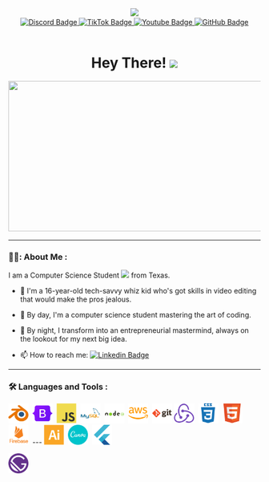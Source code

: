 <div id="header" align="center">
    <img src="https://media.giphy.com/media/M9gbBd9nbDrOTu1Mqx/giphy.gif" width="100" />
    <div id="badges">
        <a href="https://discord.gg/GWNaqpVKFY">
            <img src="https://img.shields.io/badge/Discord-7289DA?style=for-the-badge&logo=discord&logoColor=white"
                alt="Discord Badge" />
        </a>
        <a href="https://www.tiktok.com/@officialmrgamer">
            <img src="https://img.shields.io/badge/TikTok-000000?style=for-the-badge&logo=tiktok&logoColor=white"
                alt="TikTok Badge" />
        </a>
        <a href="https://youtube.com/channel/UCxsk_AXS9J46EOBiPwAoxig">
            <img src="https://img.shields.io/badge/YouTube-red?style=for-the-badge&logo=youtube&logoColor=white"
                alt="Youtube Badge" />
        </a>
        <a href="https://github.com/TheGamerCoder121">
            <img src="https://img.shields.io/badge/GitHub-100000?style=for-the-badge&logo=github&logoColor=white"
                alt="GitHub Badge" />
        </a>
    </div>
    <img src="https://komarev.com/ghpvc/?username=TheGamerCoder121&style=flat-square" alt="" />
    <h1>
        Hey There!
        <img src="https://media.giphy.com/media/hvRJCLFzcasrR4ia7z/giphy.gif" width="30px" />
    </h1>
</div>
<div align="center">
  <img src="https://media.giphy.com/media/dWesBcTLavkZuG35MI/giphy.gif" width="600" height="300" />
 </div>
 
 ---
 
 ### 👨‍💻: About Me :
 I am a Computer Science Student <img src="https://media.giphy.com/media/WUlplcMpOCEmTGBtBW/giphy.gif" width="30"> from Texas.
 
- 🔭 I'm a 16-year-old tech-savvy whiz kid who's got skills in video editing that would make the pros jealous.

- 🌇 By day, I'm a computer science student mastering the art of coding.

- 🌉 By night, I transform into an entrepreneurial mastermind, always on the lookout for my next big idea.

- 📫 How to reach me: [![Linkedin Badge](https://img.shields.io/badge/Discord-7289DA?style=for-the-badge&logo=discord&logoColor=white)](https://discord.gg/GWNaqpVKFY)

---

### :hammer_and_wrench: Languages and Tools :

<div>
  <img src="https://github.com/devicons/devicon/blob/master/icons/blender/blender-original.svg" title="Blender" alt="Blender" width="40" height="40"/>&nbsp;
  <img src="https://github.com/devicons/devicon/blob/master/icons/bootstrap/bootstrap-original.svg" title="Bootstrap" alt="Bootstrap" width="40" height="40"/>&nbsp;
    <img src="https://github.com/devicons/devicon/blob/master/icons/javascript/javascript-original.svg" title="JavaScript" alt="JavaScript" width="40" height="40"/>&nbsp;
    <img src="https://github.com/devicons/devicon/blob/master/icons/mysql/mysql-original-wordmark.svg" title="MySQL"  alt="MySQL" width="40" height="40"/>&nbsp;
  <img src="https://github.com/devicons/devicon/blob/master/icons/nodejs/nodejs-original-wordmark.svg" title="NodeJS" alt="NodeJS" width="40" height="40"/>&nbsp;
  <img src="https://github.com/devicons/devicon/blob/master/icons/amazonwebservices/amazonwebservices-plain-wordmark.svg" title="AWS" alt="AWS" width="40" height="40"/>&nbsp;
  <img src="https://github.com/devicons/devicon/blob/master/icons/git/git-original-wordmark.svg" title="Git" **alt="Git" width="40" height="40"/>
  <img src="https://github.com/devicons/devicon/blob/master/icons/redux/redux-original.svg" title="Redux" alt="Redux " width="40" height="40"/>&nbsp;
  <img src="https://github.com/devicons/devicon/blob/master/icons/css3/css3-plain-wordmark.svg"  title="CSS3" alt="CSS" width="40" height="40"/>&nbsp;
  <img src="https://github.com/devicons/devicon/blob/master/icons/html5/html5-original.svg" title="HTML5" alt="HTML" width="40" height="40"/>&nbsp;
  <img src="https://github.com/devicons/devicon/blob/master/icons/firebase/firebase-plain-wordmark.svg" title="Firebase" alt="Firebase" width="40" height="40"/>&nbsp;
  ---
  <img src="https://github.com/devicons/devicon/blob/master/icons/illustrator/illustrator-plain.svg" title="Illustrator" alt="Illustrator" width="40" height="40"/>&nbsp;
  <img src="https://github.com/devicons/devicon/blob/master/icons/canva/canva-original.svg" title="Canva" alt="Canva" width="40" height="40"/>&nbsp;
  <img src="https://github.com/devicons/devicon/blob/master/icons/flutter/flutter-original.svg" title="Flutter" alt="Flutter" width="40" height="40"/>&nbsp;

  <img src="https://github.com/devicons/devicon/blob/master/icons/gatsby/gatsby-original.svg" title="Gatsby"  alt="Gatsby" width="40" height="40"/>&nbsp;
</div>
